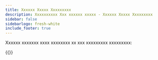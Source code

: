 ```yaml
---
title: Xxxxxx Xxxxx Xxxxxxxxx
description: Xxxxxxxxxx Xxx xxxxxx xxxxx - Xxxxxx Xxxxx Xxxxxxxxx
sidebar: false
sidebarlogo: fresh-white
include_footer: true
---
```

Xxxxxx xxxxxxx xxxx xxxxxxxx xx xxx xxxxxxxxx xxxxxxxxx:

{{<questions showNavigationButtons=false >}}
